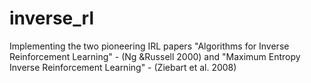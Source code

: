 # inverse_rl
Implementing the two pioneering IRL papers "Algorithms for Inverse Reinforcement Learning" - (Ng &amp;Russell 2000) and "Maximum Entropy Inverse Reinforcement Learning" - (Ziebart et al.  2008)
